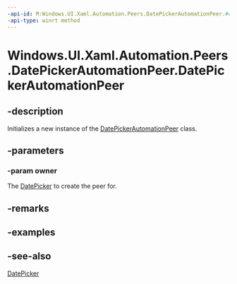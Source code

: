 ```yaml
---
-api-id: M:Windows.UI.Xaml.Automation.Peers.DatePickerAutomationPeer.#ctor(Windows.UI.Xaml.Controls.DatePicker)
-api-type: winrt method
---
```


<!-- Method syntax
public DatePickerAutomationPeer(Windows.UI.Xaml.Controls.DatePicker owner)
-->

# Windows.UI.Xaml.Automation.Peers.DatePickerAutomationPeer.DatePickerAutomationPeer

## -description
Initializes a new instance of the [DatePickerAutomationPeer](datepickerautomationpeer.md) class.


## -parameters
### -param owner
The [DatePicker](../windows.ui.xaml.controls/datepicker.md) to create the peer for.

## -remarks

## -examples

## -see-also
[DatePicker](../windows.ui.xaml.controls/datepicker.md)
